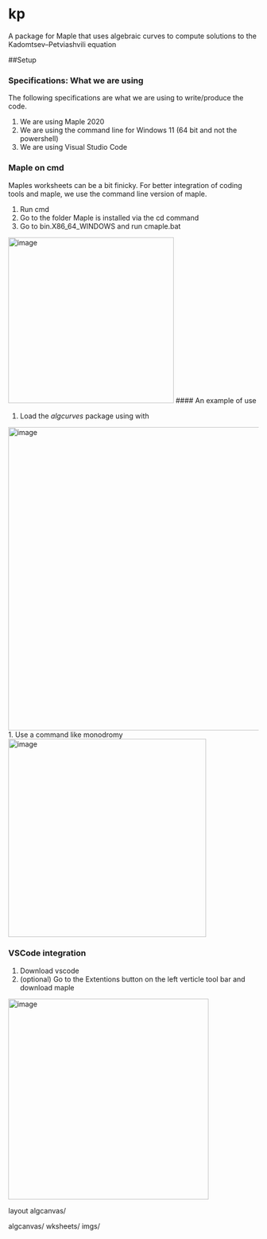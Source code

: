 # kp
A package for Maple that uses algebraic curves to compute solutions to the Kadomtsev–Petviashvili equation

##Setup

### Specifications: What we are using
The following specifications are what we are using to write/produce the code.

1. We are using Maple 2020
1. We are using the command line for Windows 11  (64 bit and not the powershell)
1. We are using Visual Studio Code

### Maple on cmd
Maples worksheets can be a bit finicky. For better integration of coding tools and maple, we use the command line version of maple.

1. Run cmd
1. Go to the folder Maple is installed via the cd command
1. Go to bin.X86_64_WINDOWS and run cmaple.bat
  <img width="333" alt="image" src="https://user-images.githubusercontent.com/76967223/189250261-977b1ad3-3a4d-405c-a511-f88dd4d3c327.png">
#### An example of use

1. Load the *algcurves* package using with
<img width="609" alt="image" src="https://user-images.githubusercontent.com/76967223/189250296-729b62e3-2cde-47f6-b897-e95188b4e66f.png">
1. Use a command like monodromy
<img width="398" alt="image" src="https://user-images.githubusercontent.com/76967223/189250311-20e6c331-02e2-49e3-af22-2ba9cb78a724.png">

### VSCode integration

1. Download vscode
1. (optional) Go to the Extentions button on the left verticle tool bar and download maple
<img width="403" alt="image" src="https://user-images.githubusercontent.com/76967223/189250779-61656353-1389-4c68-a418-87fb0510c66e.png">

layout
algcanvas/

algcanvas/
wksheets/
imgs/

